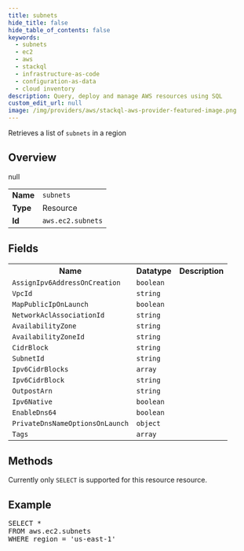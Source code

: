 ```yaml
---
title: subnets
hide_title: false
hide_table_of_contents: false
keywords:
  - subnets
  - ec2
  - aws
  - stackql
  - infrastructure-as-code
  - configuration-as-data
  - cloud inventory
description: Query, deploy and manage AWS resources using SQL
custom_edit_url: null
image: /img/providers/aws/stackql-aws-provider-featured-image.png
---
```

Retrieves a list of <code>subnets</code> in a region

## Overview
<table><tbody>
<tr><td><b>Name</b></td><td><code>subnets</code></td></tr>
<tr><td><b>Type</b></td><td>Resource</td></tr>
null
<tr><td><b>Id</b></td><td><code>aws.ec2.subnets</code></td></tr>
</tbody></table>

## Fields
<table><tbody>
<tr><th>Name</th><th>Datatype</th><th>Description</th></tr>
<tr><td><code>AssignIpv6AddressOnCreation</code></td><td><code>boolean</code></td><td></td></tr><tr><td><code>VpcId</code></td><td><code>string</code></td><td></td></tr><tr><td><code>MapPublicIpOnLaunch</code></td><td><code>boolean</code></td><td></td></tr><tr><td><code>NetworkAclAssociationId</code></td><td><code>string</code></td><td></td></tr><tr><td><code>AvailabilityZone</code></td><td><code>string</code></td><td></td></tr><tr><td><code>AvailabilityZoneId</code></td><td><code>string</code></td><td></td></tr><tr><td><code>CidrBlock</code></td><td><code>string</code></td><td></td></tr><tr><td><code>SubnetId</code></td><td><code>string</code></td><td></td></tr><tr><td><code>Ipv6CidrBlocks</code></td><td><code>array</code></td><td></td></tr><tr><td><code>Ipv6CidrBlock</code></td><td><code>string</code></td><td></td></tr><tr><td><code>OutpostArn</code></td><td><code>string</code></td><td></td></tr><tr><td><code>Ipv6Native</code></td><td><code>boolean</code></td><td></td></tr><tr><td><code>EnableDns64</code></td><td><code>boolean</code></td><td></td></tr><tr><td><code>PrivateDnsNameOptionsOnLaunch</code></td><td><code>object</code></td><td></td></tr><tr><td><code>Tags</code></td><td><code>array</code></td><td></td></tr>
</tbody></table>

## Methods
Currently only <code>SELECT</code> is supported for this resource resource.

## Example
<pre>
SELECT * 
FROM aws.ec2.subnets
WHERE region = 'us-east-1'
</pre>
